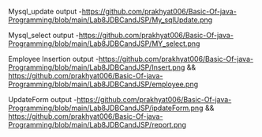 Mysql_update output -https://github.com/prakhyat006/Basic-Of-java-Programming/blob/main/Lab8JDBCandJSP/My_sqlUpdate.png

Mysql_select output -https://github.com/prakhyat006/Basic-Of-java-Programming/blob/main/Lab8JDBCandJSP/MY_select.png

Employee Insertion output -https://github.com/prakhyat006/Basic-Of-java-Programming/blob/main/Lab8JDBCandJSP/Insert.png && https://github.com/prakhyat006/Basic-Of-java-Programming/blob/main/Lab8JDBCandJSP/employee.png

UpdateForm output -https://github.com/prakhyat006/Basic-Of-java-Programming/blob/main/Lab8JDBCandJSP/ipdateForm.png && https://github.com/prakhyat006/Basic-Of-java-Programming/blob/main/Lab8JDBCandJSP/report.png

